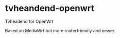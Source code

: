 tvheandend-openwrt
==================

Tvheadend for OpenWrt

Based on MediaWrt but more routerfriendly and newer.
